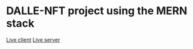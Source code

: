 # DALLE-NFT project using the MERN stack
[Live client](https://dalle-nft-phi.vercel.app/)
[Live server](https://dalle-nft.onrender.com)
